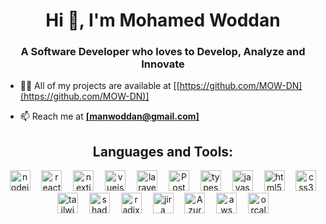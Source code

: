 <h1 align="center">Hi 👋, I'm Mohamed Woddan</h1>
<h3 align="center">A Software Developer who loves to Develop, Analyze and Innovate</h3>


 
- 👨‍💻 All of my projects are available at [[https://github.com/MOW-DN](https://github.com/MOW-DN)]

- 📫 Reach me at [**[manwoddan@gmail.com]**](mailto:manwoddan@gmail.com)



<h2 align="center">Languages and Tools:</h3>
<div align="center">
 <img src="https://img.shields.io/badge/Node.js-339933?logo=nodedotjs&logoColor=white&style=for-the-badge" height="33" alt="nodejs logo"  />
  <img width="10" />
  <img src="https://img.shields.io/badge/React-61DAFB?logo=react&logoColor=black&style=for-the-badge" height="33" alt="react logo"  />
  <img width="10" />
  <img src="https://img.shields.io/badge/Next.js-000000?logo=nextdotjs&logoColor=white&style=for-the-badge" height="33" alt="nextjs logo"  />
  <img width="10" />
  <img src="https://img.shields.io/badge/Vue.js-35495E?style=for-the-badge&logo=vuedotjs&logoColor=4FC08D" height="33" alt="vuejs logo"  />
  <img width="10" />
  <img src="https://img.shields.io/badge/Laravel-FF2D20?style=for-the-badge&logo=laravel&logoColor=white" height="33" alt="laravel logo"  />
  <img width="10" />
  <img src="https://img.shields.io/badge/Postman-FF6C37?style=for-the-badge&logo=Postman&logoColor=white" height="33" alt="Postman logo"  />
  <img width="10" /> 
  <img src="https://img.shields.io/badge/TypeScript-3178C6?logo=typescript&logoColor=white&style=for-the-badge" height="33" alt="typescript logo"  />
  <img width="10" />
  <img src="https://img.shields.io/badge/JavaScript-F7DF1E?logo=javascript&logoColor=black&style=for-the-badge" height="33" alt="javascript logo"  />
  <img width="10" />
  <img src="https://img.shields.io/badge/HTML5-E34F26?logo=html5&logoColor=white&style=for-the-badge" height="33" alt="html5 logo"  />
  <img width="10" />
  <img src="https://img.shields.io/badge/CSS3-1572B6?style=for-the-badge&logo=css3&logoColor=white" height="33" alt="css3 logo"  />
  <img width="10" />
  <img src="https://img.shields.io/badge/Tailwind CSS-06B6D4?logo=tailwindcss&logoColor=black&style=for-the-badge" height="33" alt="tailwindcss logo"  />
  <img width="10" />
  <img src="https://img.shields.io/badge/shadcn/ui-000000?style=for-the-badge&logo=shadcn/ui&logoColor=white" height="33" alt="shadcnUi logo"  />
  <img width="10" />
  <img src="https://img.shields.io/badge/Radix_UI-161618?style=for-the-badge&logo=radixui&logoColor=white" height="33" alt="radixUI logo"  />
  <img width="10" />
  <img src="https://img.shields.io/badge/Jira-0052CC?style=for-the-badge&logo=Jira&logoColor=white" height="33" alt="jira logo"  />
  <img width="10" /> 
  <img src="https://img.shields.io/badge/Azure-0078D4?style=for-the-badge&logo=microsoft-azure&logoColor=white" height="33" alt="Azure Cloud logo" />
  <img width="10" />
  <img src="https://img.shields.io/badge/AWS-232F3E?style=flat&logo=amazonwebservices&logoColor=white" height="33" alt="aws Cloud logo" />
  <img width="10" />
  <img src="https://img.shields.io/badge/-Oracle-C0C0C0?logo=Oracle&logoColor=F80000" height="33" alt="orcale Cloud logo" />
  <img width="10" />


</div>
